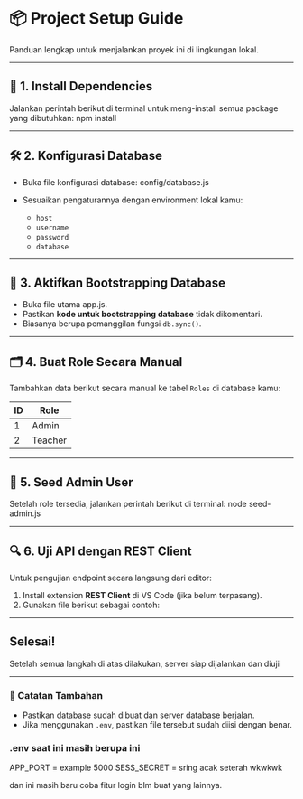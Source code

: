 # 📦 Project Setup Guide

Panduan lengkap untuk menjalankan proyek ini di lingkungan lokal.

---

## 🔧 1. Install Dependencies

Jalankan perintah berikut di terminal untuk meng-install semua package yang dibutuhkan: npm install

---

## 🛠️ 2. Konfigurasi Database

- Buka file konfigurasi database: config/database.js

- Sesuaikan pengaturannya dengan environment lokal kamu:
  - `host`
  - `username`
  - `password`
  - `database`

---

## 🧱 3. Aktifkan Bootstrapping Database

- Buka file utama app.js.
- Pastikan **kode untuk bootstrapping database** tidak dikomentari.
- Biasanya berupa pemanggilan fungsi `db.sync()`.

---

## 🗂️ 4. Buat Role Secara Manual

Tambahkan data berikut secara manual ke tabel `Roles` di database kamu:

| ID | Role    |
|----|---------|
| 1  | Admin   |
| 2  | Teacher |

---

## 👤 5. Seed Admin User

Setelah role tersedia, jalankan perintah berikut di terminal: node seed-admin.js

---

## 🔍 6. Uji API dengan REST Client

Untuk pengujian endpoint secara langsung dari editor:

1. Install extension **REST Client** di VS Code (jika belum terpasang).
2. Gunakan file berikut sebagai contoh:

---

## Selesai!

Setelah semua langkah di atas dilakukan, server siap dijalankan dan diuji

---

### 📌 Catatan Tambahan

- Pastikan database sudah dibuat dan server database berjalan.
- Jika menggunakan `.env`, pastikan file tersebut sudah diisi dengan benar.

### .env saat ini masih berupa ini
APP_PORT = example 5000
SESS_SECRET = sring acak seterah wkwkwk

dan ini masih baru coba fitur login blm buat yang lainnya.
